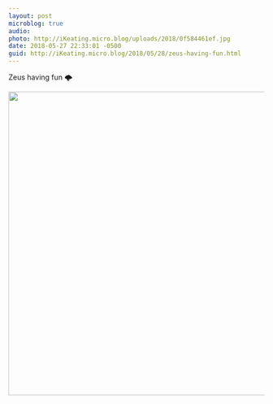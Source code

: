 ```yaml
---
layout: post
microblog: true
audio: 
photo: http://iKeating.micro.blog/uploads/2018/0f584461ef.jpg
date: 2018-05-27 22:33:01 -0500
guid: http://iKeating.micro.blog/2018/05/28/zeus-having-fun.html
---
```

Zeus having fun 🌩 

<img src="http://iKeating.micro.blog/uploads/2018/0f584461ef.jpg" width="600" height="599" />
